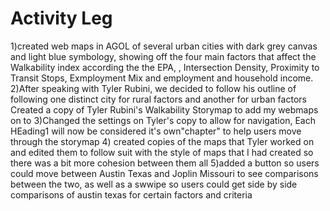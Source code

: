 
# Activity Leg
1)created web maps in AGOL of several urban cities with dark grey canvas and light blue symbology, showing off the four main factors that affect the Walkability index according the the EPA, , Intersection Density,  Proximity to Transit Stops,  Exmployment Mix and  employment and household income.  
2)After speaking with Tyler Rubini, we decided to follow his outline of following one distinct city for rural factors and another for urban factors Created a copy of Tyler Rubini's Walkability Storymap to add my webmaps on to 
3)Changed the settings on Tyler's copy to allow for navigation, Each HEading1 will now be considered it's own"chapter" to help users move through the storymap
4) created copies of the maps that Tyler worked on and edited them to follow suit with the style of maps that I had created so there was a bit more cohesion between them all
5)added a button so users could move between Austin Texas and Joplin Missouri to see comparisons between the two, as well as a swwipe so users could get side by side comparisons of austin texas for certain factors and criteria
